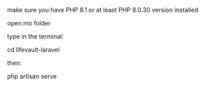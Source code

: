 make sure you have PHP 8.1 or at least PHP 8.0.30 version installed

open mo folder

type in the terminal:

 cd lifevault-laravel

then:

 php artisan serve